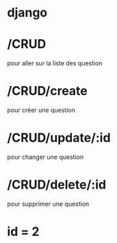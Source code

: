 # django
# /CRUD
pour aller sur la liste des question
# /CRUD/create
pour créer une question
# /CRUD/update/:id
pour changer une question
# /CRUD/delete/:id
pour supprimer une question

# id = 2